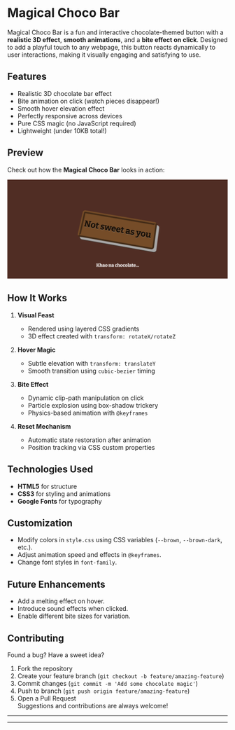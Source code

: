 # Magical Choco Bar  

Magical Choco Bar is a fun and interactive chocolate-themed button with a **realistic 3D effect**, **smooth animations**, and a **bite effect on click**. Designed to add a playful touch to any webpage, this button reacts dynamically to user interactions, making it visually engaging and satisfying to use.


## Features  

- Realistic 3D chocolate bar effect  
- Bite animation on click (watch pieces disappear!)  
- Smooth hover elevation effect  
- Perfectly responsive across devices  
- Pure CSS magic (no JavaScript required)  
- Lightweight (under 10KB total!)  

## Preview  

Check out how the **Magical Choco Bar** looks in action:  

![Magical Choco Bar Preview](image.png)  


## How It Works  

1. **Visual Feast**  
   - Rendered using layered CSS gradients  
   - 3D effect created with `transform: rotateX/rotateZ`  

2. **Hover Magic**  
   - Subtle elevation with `transform: translateY`  
   - Smooth transition using `cubic-bezier` timing  

3. **Bite Effect**  
   - Dynamic clip-path manipulation on click  
   - Particle explosion using box-shadow trickery  
   - Physics-based animation with `@keyframes`  

4. **Reset Mechanism**  
   - Automatic state restoration after animation  
   - Position tracking via CSS custom properties 
  

## Technologies Used  

- **HTML5** for structure  
- **CSS3** for styling and animations  
- **Google Fonts** for typography  

## Customization  

- Modify colors in `style.css` using CSS variables (`--brown`, `--brown-dark`, etc.).  
- Adjust animation speed and effects in `@keyframes`.  
- Change font styles in `font-family`.  

## Future Enhancements  

- Add a melting effect on hover.  
- Introduce sound effects when clicked.  
- Enable different bite sizes for variation.  

## Contributing  

Found a bug? Have a sweet idea?  
1. Fork the repository  
2. Create your feature branch (`git checkout -b feature/amazing-feature`)  
3. Commit changes (`git commit -m 'Add some chocolate magic'`)  
4. Push to branch (`git push origin feature/amazing-feature`)  
5. Open a Pull Request  
Suggestions and contributions are always welcome!  

---
** **